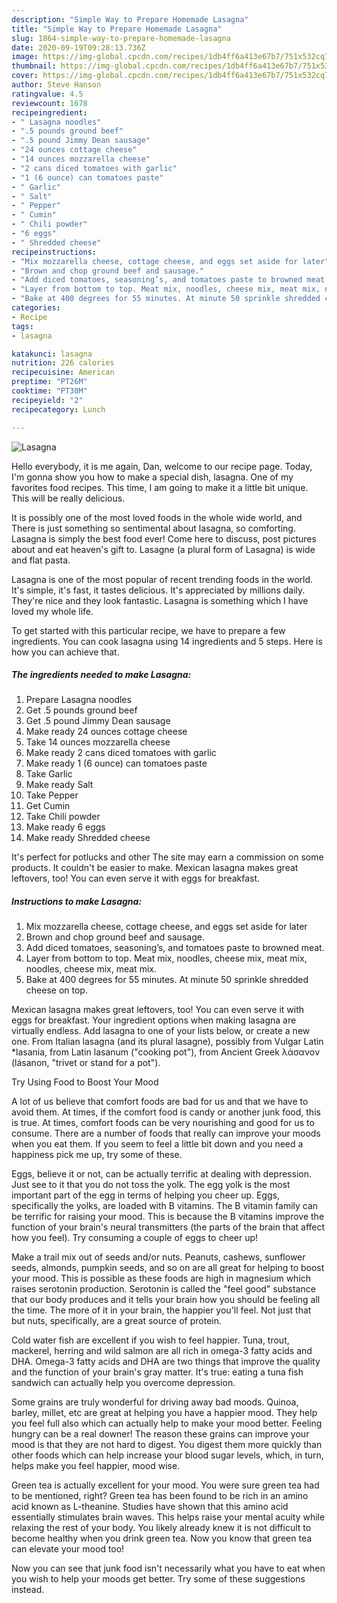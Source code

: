 ```yaml
---
description: "Simple Way to Prepare Homemade Lasagna"
title: "Simple Way to Prepare Homemade Lasagna"
slug: 1864-simple-way-to-prepare-homemade-lasagna
date: 2020-09-19T09:28:13.736Z
image: https://img-global.cpcdn.com/recipes/1db4ff6a413e67b7/751x532cq70/lasagna-recipe-main-photo.jpg
thumbnail: https://img-global.cpcdn.com/recipes/1db4ff6a413e67b7/751x532cq70/lasagna-recipe-main-photo.jpg
cover: https://img-global.cpcdn.com/recipes/1db4ff6a413e67b7/751x532cq70/lasagna-recipe-main-photo.jpg
author: Steve Hanson
ratingvalue: 4.5
reviewcount: 1678
recipeingredient:
- " Lasagna noodles"
- ".5 pounds ground beef"
- ".5 pound Jimmy Dean sausage"
- "24 ounces cottage cheese"
- "14 ounces mozzarella cheese"
- "2 cans diced tomatoes with garlic"
- "1 (6 ounce) can tomatoes paste"
- " Garlic"
- " Salt"
- " Pepper"
- " Cumin"
- " Chili powder"
- "6 eggs"
- " Shredded cheese"
recipeinstructions:
- "Mix mozzarella cheese, cottage cheese, and eggs set aside for later"
- "Brown and chop ground beef and sausage."
- "Add diced tomatoes, seasoning’s, and tomatoes paste to browned meat."
- "Layer from bottom to top. Meat mix, noodles, cheese mix, meat mix, noodles, cheese mix, meat mix."
- "Bake at 400 degrees for 55 minutes. At minute 50 sprinkle shredded cheese on top."
categories:
- Recipe
tags:
- lasagna

katakunci: lasagna 
nutrition: 226 calories
recipecuisine: American
preptime: "PT26M"
cooktime: "PT30M"
recipeyield: "2"
recipecategory: Lunch

---
```



![Lasagna](https://img-global.cpcdn.com/recipes/1db4ff6a413e67b7/751x532cq70/lasagna-recipe-main-photo.jpg)

Hello everybody, it is me again, Dan, welcome to our recipe page. Today, I'm gonna show you how to make a special dish, lasagna. One of my favorites food recipes. This time, I am going to make it a little bit unique. This will be really delicious.

It is possibly one of the most loved foods in the whole wide world, and There is just something so sentimental about lasagna, so comforting. Lasagna is simply the best food ever! Come here to discuss, post pictures about and eat heaven&#39;s gift to. Lasagne (a plural form of Lasagna) is wide and flat pasta.

Lasagna is one of the most popular of recent trending foods in the world. It's simple, it's fast, it tastes delicious. It's appreciated by millions daily. They're nice and they look fantastic. Lasagna is something which I have loved my whole life.


To get started with this particular recipe, we have to prepare a few ingredients. You can cook lasagna using 14 ingredients and 5 steps. Here is how you can achieve that.

<!--inarticleads1-->

##### The ingredients needed to make Lasagna:

1. Prepare  Lasagna noodles
1. Get .5 pounds ground beef
1. Get .5 pound Jimmy Dean sausage
1. Make ready 24 ounces cottage cheese
1. Take 14 ounces mozzarella cheese
1. Make ready 2 cans diced tomatoes with garlic
1. Make ready 1 (6 ounce) can tomatoes paste
1. Take  Garlic
1. Make ready  Salt
1. Take  Pepper
1. Get  Cumin
1. Take  Chili powder
1. Make ready 6 eggs
1. Make ready  Shredded cheese


It&#39;s perfect for potlucks and other The site may earn a commission on some products. It couldn&#39;t be easier to make. Mexican lasagna makes great leftovers, too! You can even serve it with eggs for breakfast. 

<!--inarticleads2-->

##### Instructions to make Lasagna:

1. Mix mozzarella cheese, cottage cheese, and eggs set aside for later
1. Brown and chop ground beef and sausage.
1. Add diced tomatoes, seasoning’s, and tomatoes paste to browned meat.
1. Layer from bottom to top. Meat mix, noodles, cheese mix, meat mix, noodles, cheese mix, meat mix.
1. Bake at 400 degrees for 55 minutes. At minute 50 sprinkle shredded cheese on top.


Mexican lasagna makes great leftovers, too! You can even serve it with eggs for breakfast. Your ingredient options when making lasagna are virtually endless. Add lasagna to one of your lists below, or create a new one. From Italian lasagna (and its plural lasagne), possibly from Vulgar Latin *lasania, from Latin lasanum (&#34;cooking pot&#34;), from Ancient Greek λάσανον (lásanon, &#34;trivet or stand for a pot&#34;). 

Try Using Food to Boost Your Mood


A lot of us believe that comfort foods are bad for us and that we have to avoid them. At times, if the comfort food is candy or another junk food, this is true. At times, comfort foods can be very nourishing and good for us to consume. There are a number of foods that really can improve your moods when you eat them. If you seem to feel a little bit down and you need a happiness pick me up, try some of these.

Eggs, believe it or not, can be actually terrific at dealing with depression. Just see to it that you do not toss the yolk. The egg yolk is the most important part of the egg in terms of helping you cheer up. Eggs, specifically the yolks, are loaded with B vitamins. The B vitamin family can be terrific for raising your mood. This is because the B vitamins improve the function of your brain's neural transmitters (the parts of the brain that affect how you feel). Try consuming a couple of eggs to cheer up!

Make a trail mix out of seeds and/or nuts. Peanuts, cashews, sunflower seeds, almonds, pumpkin seeds, and so on are all great for helping to boost your mood. This is possible as these foods are high in magnesium which raises serotonin production. Serotonin is called the "feel good" substance that our body produces and it tells your brain how you should be feeling all the time. The more of it in your brain, the happier you'll feel. Not just that but nuts, specifically, are a great source of protein.

Cold water fish are excellent if you wish to feel happier. Tuna, trout, mackerel, herring and wild salmon are all rich in omega-3 fatty acids and DHA. Omega-3 fatty acids and DHA are two things that improve the quality and the function of your brain's gray matter. It's true: eating a tuna fish sandwich can actually help you overcome depression. 

Some grains are truly wonderful for driving away bad moods. Quinoa, barley, millet, etc are great at helping you have a happier mood. They help you feel full also which can actually help to make your mood better. Feeling hungry can be a real downer! The reason these grains can improve your mood is that they are not hard to digest. You digest them more quickly than other foods which can help increase your blood sugar levels, which, in turn, helps make you feel happier, mood wise.

Green tea is actually excellent for your mood. You were sure green tea had to be mentioned, right? Green tea has been found to be rich in an amino acid known as L-theanine. Studies have shown that this amino acid essentially stimulates brain waves. This helps raise your mental acuity while relaxing the rest of your body. You likely already knew it is not difficult to become healthy when you drink green tea. Now you know that green tea can elevate your mood too!

Now you can see that junk food isn't necessarily what you have to eat when you wish to help your moods get better. Try  some  of  these  suggestions  instead.

